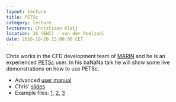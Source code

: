 ```yaml
---
layout: lecture
title: PETSc
category: lecture
lecturers: Christiaan Klaij
location: 36 (EWI) - van der Poelzaal 
date: 2016-10-20 15:00:00 CET
---
```


Chris works in the CFD development team of [MARIN] and he is an experienced [PETSc] user. In his
baNaNa talk he will show some live demonstrations on how to use PETSc. 

* Advanced [user manual]
* Chris' [slides]
* Example files: [1], [2], [3] 

[PETSc]: https://www.mcs.anl.gov/petsc/
[MARIN]: http://www.marin.nl/web/Organisation/Business-Units/Research-Development/CFD-Development.htm
[user manual]: http://www.mcs.anl.gov/petsc/petsc-current/docs/manual.pdf
[slides]: ../presentation/petsc/TUDelft-20-10-2016.pdf
[1]:../presentation/petsc/makefile
[2]:../presentation/petsc/laplace.F90
[3]:../presentation/petsc/demo-laplace.txt
